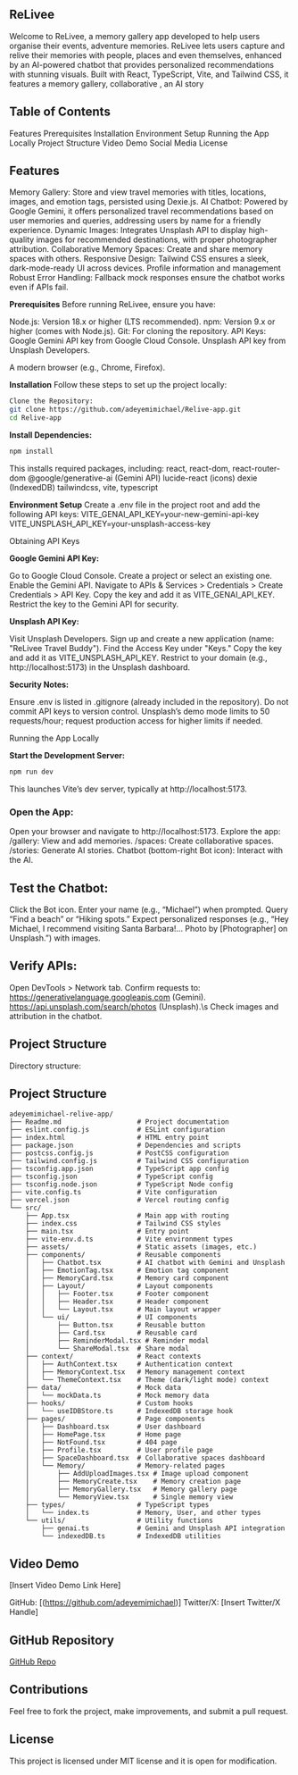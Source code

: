## **ReLivee**
Welcome to ReLivee, a memory gallery app developed to help users organise their events, adventure memories. ReLivee lets users capture and relive their memories with people, places and even themselves, enhanced by an AI-powered chatbot that provides personalized recommendations with stunning visuals. Built with React, TypeScript, Vite, and Tailwind CSS, it features a memory gallery, collaborative , an AI story 


## **Table of Contents**

Features
Prerequisites
Installation
Environment Setup
Running the App Locally
Project Structure
Video Demo
Social Media
License

## **Features**

Memory Gallery: Store and view travel memories with titles, locations, images, and emotion tags, persisted using Dexie.js.
AI Chatbot: Powered by Google Gemini, it offers personalized travel recommendations based on user memories and queries, addressing users by name for a friendly experience.
Dynamic Images: Integrates Unsplash API to display high-quality images for recommended destinations, with proper photographer attribution.
Collaborative Memory Spaces: Create and share memory spaces with others.
Responsive Design: Tailwind CSS ensures a sleek, dark-mode-ready UI across devices.
Profile information and management
Robust Error Handling: Fallback mock responses ensure the chatbot works even if APIs fail.

**Prerequisites**
Before running ReLivee, ensure you have:

Node.js: Version 18.x or higher (LTS recommended).
npm: Version 9.x or higher (comes with Node.js).
Git: For cloning the repository.
API Keys:
Google Gemini API key from Google Cloud Console.
Unsplash API key from Unsplash Developers.


A modern browser (e.g., Chrome, Firefox).

**Installation**
Follow these steps to set up the project locally:
``` bash 
Clone the Repository:
git clone https://github.com/adeyemimichael/Relive-app.git
cd Relive-app
```

**Install Dependencies:**
```bash
npm install
```

This installs required packages, including:
react, react-dom, react-router-dom
@google/generative-ai (Gemini API)
lucide-react (icons)
dexie (IndexedDB)
tailwindcss, vite, typescript



**Environment Setup**
Create a .env file in the project root and add the following API keys:
VITE_GENAI_API_KEY=your-new-gemini-api-key
VITE_UNSPLASH_API_KEY=your-unsplash-access-key

Obtaining API Keys

**Google Gemini API Key:**

Go to Google Cloud Console.
Create a project or select an existing one.
Enable the Gemini API.
Navigate to APIs & Services > Credentials > Create Credentials > API Key.
Copy the key and add it as VITE_GENAI_API_KEY.
Restrict the key to the Gemini API for security.


**Unsplash API Key:**

Visit Unsplash Developers.
Sign up and create a new application (name: "ReLivee Travel Buddy").
Find the Access Key under "Keys."
Copy the key and add it as VITE_UNSPLASH_API_KEY.
Restrict to your domain (e.g., http://localhost:5173) in the Unsplash dashboard.



**Security Notes:**

Ensure .env is listed in .gitignore (already included in the repository).
Do not commit API keys to version control.
Unsplash’s demo mode limits to 50 requests/hour; request production access for higher limits if needed.

Running the App Locally

**Start the Development Server:**
``` bash
npm run dev
```

This launches Vite’s dev server, typically at http://localhost:5173.

### Open the App:

Open your browser and navigate to http://localhost:5173.
Explore the app:
/gallery: View and add memories.
/spaces: Create collaborative spaces.
/stories: Generate AI stories.
Chatbot (bottom-right Bot icon): Interact with the AI.




## **Test the Chatbot:**

Click the Bot icon.
Enter your name (e.g., “Michael”) when prompted.
Query “Find a beach” or “Hiking spots.”
Expect personalized responses (e.g., “Hey Michael, I recommend visiting Santa Barbara!... Photo by [Photographer] on Unsplash.”) with images.


 ## **Verify APIs:**

Open DevTools > Network tab.
Confirm requests to:
https://generativelanguage.googleapis.com (Gemini).
https://api.unsplash.com/search/photos (Unsplash).\s
Check images and attribution in the chatbot.



   ## **Project Structure**
Directory structure:
## Project Structure

```plaintext
adeyemimichael-relive-app/
├── Readme.md                   # Project documentation
├── eslint.config.js            # ESLint configuration
├── index.html                  # HTML entry point
├── package.json                # Dependencies and scripts
├── postcss.config.js           # PostCSS configuration
├── tailwind.config.js          # Tailwind CSS configuration
├── tsconfig.app.json           # TypeScript app config
├── tsconfig.json               # TypeScript config
├── tsconfig.node.json          # TypeScript Node config
├── vite.config.ts              # Vite configuration
├── vercel.json                 # Vercel routing config
└── src/
    ├── App.tsx                 # Main app with routing
    ├── index.css               # Tailwind CSS styles
    ├── main.tsx                # Entry point
    ├── vite-env.d.ts           # Vite environment types
    ├── assets/                 # Static assets (images, etc.)
    ├── components/             # Reusable components
    │   ├── Chatbot.tsx         # AI chatbot with Gemini and Unsplash
    │   ├── EmotionTag.tsx      # Emotion tag component
    │   ├── MemoryCard.tsx      # Memory card component
    │   ├── Layout/             # Layout components
    │   │   ├── Footer.tsx      # Footer component
    │   │   ├── Header.tsx      # Header component
    │   │   └── Layout.tsx      # Main layout wrapper
    │   └── ui/                 # UI components
    │       ├── Button.tsx      # Reusable button
    │       ├── Card.tsx        # Reusable card
    │       ├── ReminderModal.tsx # Reminder modal
    │       └── ShareModal.tsx  # Share modal
    ├── context/                # React contexts
    │   ├── AuthContext.tsx     # Authentication context
    │   ├── MemoryContext.tsx   # Memory management context
    │   └── ThemeContext.tsx    # Theme (dark/light mode) context
    ├── data/                   # Mock data
    │   └── mockData.ts         # Mock memory data
    ├── hooks/                  # Custom hooks
    │   └── useIDBStore.ts      # IndexedDB storage hook
    ├── pages/                  # Page components
    │   ├── Dashboard.tsx       # User dashboard
    │   ├── HomePage.tsx        # Home page
    │   ├── NotFound.tsx        # 404 page
    │   ├── Profile.tsx         # User profile page
    │   ├── SpaceDashboard.tsx  # Collaborative spaces dashboard
    │   └── Memory/             # Memory-related pages
    │       ├── AddUploadImages.tsx # Image upload component
    │       ├── MemoryCreate.tsx    # Memory creation page
    │       ├── MemoryGallery.tsx   # Memory gallery page
    │       └── MemoryView.tsx      # Single memory view
    ├── types/                  # TypeScript types
    │   └── index.ts            # Memory, User, and other types
    └── utils/                  # Utility functions
        ├── genai.ts            # Gemini and Unsplash API integration
        └── indexedDB.ts        # IndexedDB utilities
```

 ## **Video Demo**
[Insert Video Demo Link Here]

GitHub: [(https://github.com/adeyemimichael)]
Twitter/X: [Insert Twitter/X Handle]

## **GitHub Repository**  
[GitHub Repo](https://github.com/adeyemimichael/Relive-app)  

## **Contributions**  

Feel free to fork the project, make improvements, and submit a pull request. 

## **License**  
This project is licensed under MIT license and it is open for modification.
